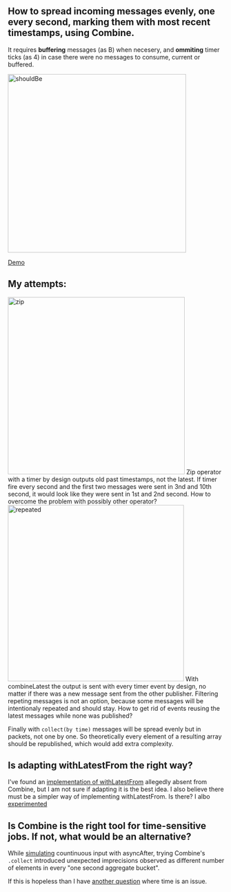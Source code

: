 ## How to spread incoming messages evenly, one every second, marking them with most recent timestamps, using Combine.
It requires __buffering__ messages (as B) when necesery, and __ommiting__ timer ticks (as 4) in case there were no messages to consume, current or buffered.

<img width="413" alt="shouldBe" src="https://user-images.githubusercontent.com/81814529/204915507-8e15d178-f9a3-4b1a-b2fa-ccb1dc7d2d08.png">

[Demo](spreadEvenly.swift)



## My attempts:
<img width="410" alt="zip" src="https://user-images.githubusercontent.com/81814529/204915666-1793c358-6fd8-4576-9c04-a849e90181ac.png">
Zip operator with a timer by design outputs old past timestamps, not the latest.
If timer fire every second and the first two messages were sent in 3nd and 10th second, it would look like they were sent in 1st and 2nd second. How to overcome the problem with possibly other operator?

<img width="408" alt="repeated" src="https://user-images.githubusercontent.com/81814529/204915751-7de29ef1-50fb-4411-abc5-09ecc78f5538.png">
With  combineLatest the output is sent with every timer event by design, no matter if there was a new message sent from the other publisher. 
Filtering repeting messages is not an option, because some messages will be intentionaly repeated and should stay. How to get rid of events reusing the latest messages while none was published?

Finally with ```collect(by time)``` messages will be spread evenly but in packets, not one by one. So theoretically every element of a resulting array should be republished, which would add extra complexity.

## Is adapting withLatestFrom the right way?
I've found an [implementation of withLatestFrom](https://github.com/serhiybutz/XCombine#withlatestfrom-operator) allegedly absent from Combine, but I am not sure if adapting it is the best idea. I also believe there must be a simpler way of implementing withLatestFrom. Is there? I albo [experimented](spreadEvenly.swift)

## Is Combine is the right tool for time-sensitive jobs. If not, what would be an alternative?
While [simulating](unevenBuckets.swift) countinuous input with asyncAfter, trying Combine's ```.collect``` introduced unexpected imprecisions observed as different number of elements in every "one second aggregate bucket".

If this is hopeless than I have [another question](https://developer.apple.com/forums/thread/721262) where time is an issue.

